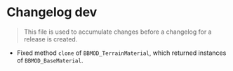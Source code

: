 # Changelog dev
> This file is used to accumulate changes before a changelog for a release is created.

* Fixed method `clone` of `BBMOD_TerrainMaterial`, which returned instances of `BBMOD_BaseMaterial`.
